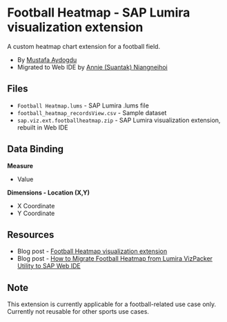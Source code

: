Football Heatmap - SAP Lumira visualization extension
=================================================
A custom heatmap chart extension for a football field.
<br>
* By [Mustafa Aydogdu](http://scn.sap.com/people/mustafa.aydogdu)
* Migrated to Web IDE by [Annie (Suantak) Niangneihoi](http://scn.sap.com/people/suantak.niangneihoi)

Files
-----------
* `Football Heatmap.lums` - SAP Lumira .lums file
* `football_heatmap_recordsView.csv` - Sample dataset
* `sap.viz.ext.footballheatmap.zip` - SAP Lumira visualization extension, rebuilt in Web IDE

Data Binding
-------------------------------------------
<strong>Measure</strong>
* Value

<strong>Dimensions - Location (X,Y)</strong>
* X Coordinate
* Y Coordinate

Resources
-----------
* Blog post - [Football Heatmap visualization extension](http://scn.sap.com/community/lumira/blog/2015/07/08/tracking-movements-the-football-heatmap-extension)
* Blog post -  [How to Migrate Football Heatmap from Lumira VizPacker Utility to SAP Web IDE](http://scn.sap.com/community/lumira/blog/2015/07/07/football-heatmap-viz-extension-the-migration-from-sap-lumira-sdk-to-sap-web-ide)

Note
-----------
This extension is currently applicable for a football-related use case only. 
Currently not reusable for other sports use cases.
